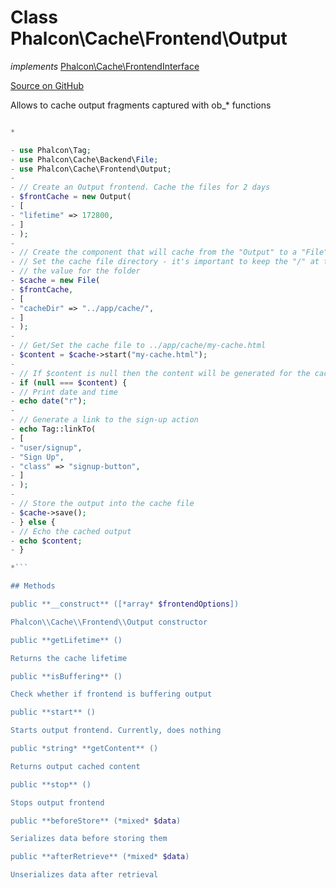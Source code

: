 # Class **Phalcon\\Cache\\Frontend\\Output**

*implements* [Phalcon\Cache\FrontendInterface](/[[language]]/[[version]]/api/Phalcon_Cache_FrontendInterface)

<a href="https://github.com/phalcon/cphalcon/blob/master/phalcon/cache/frontend/output.zep" class="btn btn-default btn-sm">Source on GitHub</a>

Allows to cache output fragments captured with ob_* functions

```php <?php</p> 

*

- use Phalcon\Tag;
- use Phalcon\Cache\Backend\File;
- use Phalcon\Cache\Frontend\Output;
- 
- // Create an Output frontend. Cache the files for 2 days
- $frontCache = new Output(
- [
- "lifetime" => 172800,
- ]
- );
- 
- // Create the component that will cache from the "Output" to a "File" backend
- // Set the cache file directory - it's important to keep the "/" at the end of
- // the value for the folder
- $cache = new File(
- $frontCache,
- [
- "cacheDir" => "../app/cache/",
- ]
- );
- 
- // Get/Set the cache file to ../app/cache/my-cache.html
- $content = $cache->start("my-cache.html");
- 
- // If $content is null then the content will be generated for the cache
- if (null === $content) {
- // Print date and time
- echo date("r");
- 
- // Generate a link to the sign-up action
- echo Tag::linkTo(
- [
- "user/signup",
- "Sign Up",
- "class" => "signup-button",
- ]
- );
- 
- // Store the output into the cache file
- $cache->save();
- } else {
- // Echo the cached output
- echo $content;
- }

*```

## Methods

public **__construct** ([*array* $frontendOptions])

Phalcon\\Cache\\Frontend\\Output constructor

public **getLifetime** ()

Returns the cache lifetime

public **isBuffering** ()

Check whether if frontend is buffering output

public **start** ()

Starts output frontend. Currently, does nothing

public *string* **getContent** ()

Returns output cached content

public **stop** ()

Stops output frontend

public **beforeStore** (*mixed* $data)

Serializes data before storing them

public **afterRetrieve** (*mixed* $data)

Unserializes data after retrieval